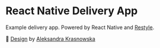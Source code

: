 # React Native Delivery App

Example delivery app. Powered by React Native and [Restyle](https://github.com/Shopify/restyle).

🎨 [Design](https://www.figma.com/file/JoA3vEeDBuy4pUlh7LOGDf/Parcel-Delivery-App?node-id=0%3A60) by [Aleksandra Krasnowska](https://dribbble.com/akrasnowska)
